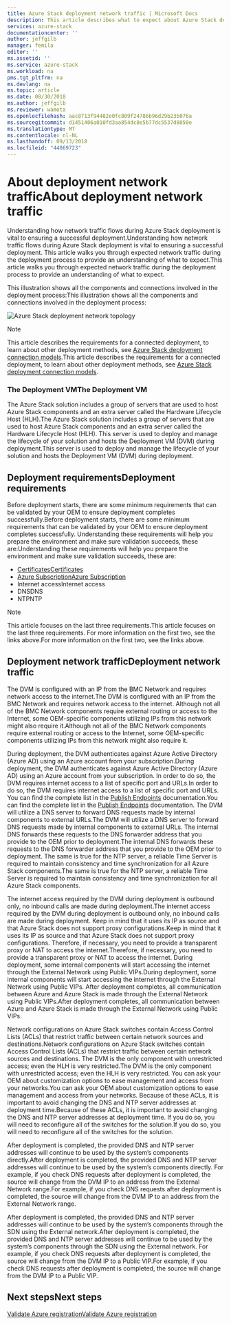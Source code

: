 ```yaml
---
title: Azure Stack deployment network traffic | Microsoft Docs
description: This article describes what to expect about Azure Stack deployment networking processes.
services: azure-stack
documentationcenter: ''
author: jeffgilb
manager: femila
editor: ''
ms.assetid: ''
ms.service: azure-stack
ms.workload: na
pms.tgt_pltfrm: na
ms.devlang: na
ms.topic: article
ms.date: 08/30/2018
ms.author: jeffgilb
ms.reviewer: wamota
ms.openlocfilehash: aac8713f94482e0fc809f24786b96d29b23b076a
ms.sourcegitcommit: d1451406a010fd3aa854dc8e5b77dc5537d8050e
ms.translationtype: MT
ms.contentlocale: nl-NL
ms.lasthandoff: 09/13/2018
ms.locfileid: "44869723"
---
```

# <a name="about-deployment-network-traffic"></a><span data-ttu-id="e3df8-103">About deployment network traffic</span><span class="sxs-lookup"><span data-stu-id="e3df8-103">About deployment network traffic</span></span>
<span data-ttu-id="e3df8-104">Understanding how network traffic flows during Azure Stack deployment is vital to ensuring a successful deployment.</span><span class="sxs-lookup"><span data-stu-id="e3df8-104">Understanding how network traffic flows during Azure Stack deployment is vital to ensuring a successful deployment.</span></span> <span data-ttu-id="e3df8-105">This article walks you through expected network traffic during the deployment process to provide an understanding of what to expect.</span><span class="sxs-lookup"><span data-stu-id="e3df8-105">This article walks you through expected network traffic during the deployment process to provide an understanding of what to expect.</span></span>

<span data-ttu-id="e3df8-106">This illustration shows all the components and connections involved in the deployment process:</span><span class="sxs-lookup"><span data-stu-id="e3df8-106">This illustration shows all the components and connections involved in the deployment process:</span></span>

![Azure Stack deployment network topology](media/deployment-networking/figure1.png)

> [!NOTE]
> <span data-ttu-id="e3df8-108">This article describes the requirements for a connected deployment, to learn about other deployment methods, see [Azure Stack deployment connection models](azure-stack-connection-models.md).</span><span class="sxs-lookup"><span data-stu-id="e3df8-108">This article describes the requirements for a connected deployment, to learn about other deployment methods, see [Azure Stack deployment connection models](azure-stack-connection-models.md).</span></span>

### <a name="the-deployment-vm"></a><span data-ttu-id="e3df8-109">The Deployment VM</span><span class="sxs-lookup"><span data-stu-id="e3df8-109">The Deployment VM</span></span>
<span data-ttu-id="e3df8-110">The Azure Stack solution includes a group of servers that are used to host Azure Stack components and an extra server called the Hardware Lifecycle Host (HLH).</span><span class="sxs-lookup"><span data-stu-id="e3df8-110">The Azure Stack solution includes a group of servers that are used to host Azure Stack components and an extra server called the Hardware Lifecycle Host (HLH).</span></span> <span data-ttu-id="e3df8-111">This server is used to deploy and manage the lifecycle of your solution and hosts the Deployment VM (DVM) during deployment.</span><span class="sxs-lookup"><span data-stu-id="e3df8-111">This server is used to deploy and manage the lifecycle of your solution and hosts the Deployment VM (DVM) during deployment.</span></span>

## <a name="deployment-requirements"></a><span data-ttu-id="e3df8-112">Deployment requirements</span><span class="sxs-lookup"><span data-stu-id="e3df8-112">Deployment requirements</span></span>
<span data-ttu-id="e3df8-113">Before deployment starts, there are some minimum requirements that can be validated by your OEM to ensure deployment completes successfully.</span><span class="sxs-lookup"><span data-stu-id="e3df8-113">Before deployment starts, there are some minimum requirements that can be validated by your OEM to ensure deployment completes successfully.</span></span> <span data-ttu-id="e3df8-114">Understanding these requirements will help you prepare the environment and make sure validation succeeds, these are:</span><span class="sxs-lookup"><span data-stu-id="e3df8-114">Understanding these requirements will help you prepare the environment and make sure validation succeeds, these are:</span></span>

-   [<span data-ttu-id="e3df8-115">Certificates</span><span class="sxs-lookup"><span data-stu-id="e3df8-115">Certificates</span></span>](azure-stack-pki-certs.md)
-   [<span data-ttu-id="e3df8-116">Azure Subscription</span><span class="sxs-lookup"><span data-stu-id="e3df8-116">Azure Subscription</span></span>](https://azure.microsoft.com/free/?b=17.06)
-   <span data-ttu-id="e3df8-117">Internet access</span><span class="sxs-lookup"><span data-stu-id="e3df8-117">Internet access</span></span>
-   <span data-ttu-id="e3df8-118">DNS</span><span class="sxs-lookup"><span data-stu-id="e3df8-118">DNS</span></span>
-   <span data-ttu-id="e3df8-119">NTP</span><span class="sxs-lookup"><span data-stu-id="e3df8-119">NTP</span></span>

> [!NOTE]
> <span data-ttu-id="e3df8-120">This article focuses on the last three requirements.</span><span class="sxs-lookup"><span data-stu-id="e3df8-120">This article focuses on the last three requirements.</span></span> <span data-ttu-id="e3df8-121">For more information on the first two, see the links above.</span><span class="sxs-lookup"><span data-stu-id="e3df8-121">For more information on the first two, see the links above.</span></span>

## <a name="deployment-network-traffic"></a><span data-ttu-id="e3df8-122">Deployment network traffic</span><span class="sxs-lookup"><span data-stu-id="e3df8-122">Deployment network traffic</span></span>
<span data-ttu-id="e3df8-123">The DVM is configured with an IP from the BMC Network and requires network access to the internet.</span><span class="sxs-lookup"><span data-stu-id="e3df8-123">The DVM is configured with an IP from the BMC Network and requires network access to the internet.</span></span> <span data-ttu-id="e3df8-124">Although not all of the BMC Network components require external routing or access to the Internet, some OEM-specific components utilizing IPs from this network might also require it.</span><span class="sxs-lookup"><span data-stu-id="e3df8-124">Although not all of the BMC Network components require external routing or access to the Internet, some OEM-specific components utilizing IPs from this network might also require it.</span></span>

<span data-ttu-id="e3df8-125">During deployment, the DVM authenticates against Azure Active Directory (Azure AD) using an Azure account from your subscription.</span><span class="sxs-lookup"><span data-stu-id="e3df8-125">During deployment, the DVM authenticates against Azure Active Directory (Azure AD) using an Azure account from your subscription.</span></span> <span data-ttu-id="e3df8-126">In order to do so, the DVM requires internet access to a list of specific port and URLs.</span><span class="sxs-lookup"><span data-stu-id="e3df8-126">In order to do so, the DVM requires internet access to a list of specific port and URLs.</span></span> <span data-ttu-id="e3df8-127">You can find the complete list in the [Publish Endpoints](azure-stack-integrate-endpoints.md) documentation.</span><span class="sxs-lookup"><span data-stu-id="e3df8-127">You can find the complete list in the [Publish Endpoints](azure-stack-integrate-endpoints.md) documentation.</span></span> <span data-ttu-id="e3df8-128">The DVM will utilize a DNS server to forward DNS requests made by internal components to external URLs.</span><span class="sxs-lookup"><span data-stu-id="e3df8-128">The DVM will utilize a DNS server to forward DNS requests made by internal components to external URLs.</span></span> <span data-ttu-id="e3df8-129">The internal DNS forwards these requests to the DNS forwarder address that you provide to the OEM prior to deployment.</span><span class="sxs-lookup"><span data-stu-id="e3df8-129">The internal DNS forwards these requests to the DNS forwarder address that you provide to the OEM prior to deployment.</span></span> <span data-ttu-id="e3df8-130">The same is true for the NTP server, a reliable Time Server is required to maintain consistency and time synchronization for all Azure Stack components.</span><span class="sxs-lookup"><span data-stu-id="e3df8-130">The same is true for the NTP server, a reliable Time Server is required to maintain consistency and time synchronization for all Azure Stack components.</span></span>

<span data-ttu-id="e3df8-131">The internet access required by the DVM during deployment is outbound only, no inbound calls are made during deployment.</span><span class="sxs-lookup"><span data-stu-id="e3df8-131">The internet access required by the DVM during deployment is outbound only, no inbound calls are made during deployment.</span></span> <span data-ttu-id="e3df8-132">Keep in mind that it uses its IP as source and that Azure Stack does not support proxy configurations.</span><span class="sxs-lookup"><span data-stu-id="e3df8-132">Keep in mind that it uses its IP as source and that Azure Stack does not support proxy configurations.</span></span> <span data-ttu-id="e3df8-133">Therefore, if necessary, you need to provide a transparent proxy or NAT to access the internet.</span><span class="sxs-lookup"><span data-stu-id="e3df8-133">Therefore, if necessary, you need to provide a transparent proxy or NAT to access the internet.</span></span> <span data-ttu-id="e3df8-134">During deployment, some internal components will start accessing the internet through the External Network using Public VIPs.</span><span class="sxs-lookup"><span data-stu-id="e3df8-134">During deployment, some internal components will start accessing the internet through the External Network using Public VIPs.</span></span> <span data-ttu-id="e3df8-135">After deployment completes, all communication between Azure and Azure Stack is made through the External Network using Public VIPs.</span><span class="sxs-lookup"><span data-stu-id="e3df8-135">After deployment completes, all communication between Azure and Azure Stack is made through the External Network using Public VIPs.</span></span>

<span data-ttu-id="e3df8-136">Network configurations on Azure Stack switches contain Access Control Lists (ACLs) that restrict traffic between certain network sources and destinations.</span><span class="sxs-lookup"><span data-stu-id="e3df8-136">Network configurations on Azure Stack switches contain Access Control Lists (ACLs) that restrict traffic between certain network sources and destinations.</span></span> <span data-ttu-id="e3df8-137">The DVM is the only component with unrestricted access; even the HLH is very restricted.</span><span class="sxs-lookup"><span data-stu-id="e3df8-137">The DVM is the only component with unrestricted access; even the HLH is very restricted.</span></span> <span data-ttu-id="e3df8-138">You can ask your OEM about customization options to ease management and access from your networks.</span><span class="sxs-lookup"><span data-stu-id="e3df8-138">You can ask your OEM about customization options to ease management and access from your networks.</span></span> <span data-ttu-id="e3df8-139">Because of these ACLs, it is important to avoid changing the DNS and NTP server addresses at deployment time.</span><span class="sxs-lookup"><span data-stu-id="e3df8-139">Because of these ACLs, it is important to avoid changing the DNS and NTP server addresses at deployment time.</span></span> <span data-ttu-id="e3df8-140">If you do so, you will need to reconfigure all of the switches for the solution.</span><span class="sxs-lookup"><span data-stu-id="e3df8-140">If you do so, you will need to reconfigure all of the switches for the solution.</span></span>

<span data-ttu-id="e3df8-141">After deployment is completed, the provided DNS and NTP server addresses will continue to be used by the system’s components directly.</span><span class="sxs-lookup"><span data-stu-id="e3df8-141">After deployment is completed, the provided DNS and NTP server addresses will continue to be used by the system’s components directly.</span></span> <span data-ttu-id="e3df8-142">For example, if you check DNS requests after deployment is completed, the source will change from the DVM IP to an address from the External Network range.</span><span class="sxs-lookup"><span data-stu-id="e3df8-142">For example, if you check DNS requests after deployment is completed, the source will change from the DVM IP to an address from the External Network range.</span></span>

<span data-ttu-id="e3df8-143">After deployment is completed, the provided DNS and NTP server addresses will continue to be used by the system’s components through the SDN using the External network.</span><span class="sxs-lookup"><span data-stu-id="e3df8-143">After deployment is completed, the provided DNS and NTP server addresses will continue to be used by the system’s components through the SDN using the External network.</span></span> <span data-ttu-id="e3df8-144">For example, if you check DNS requests after deployment is completed, the source will change from the DVM IP to a Public VIP.</span><span class="sxs-lookup"><span data-stu-id="e3df8-144">For example, if you check DNS requests after deployment is completed, the source will change from the DVM IP to a Public VIP.</span></span>

## <a name="next-steps"></a><span data-ttu-id="e3df8-145">Next steps</span><span class="sxs-lookup"><span data-stu-id="e3df8-145">Next steps</span></span>
[<span data-ttu-id="e3df8-146">Validate Azure registration</span><span class="sxs-lookup"><span data-stu-id="e3df8-146">Validate Azure registration</span></span>](azure-stack-validate-registration.md)

